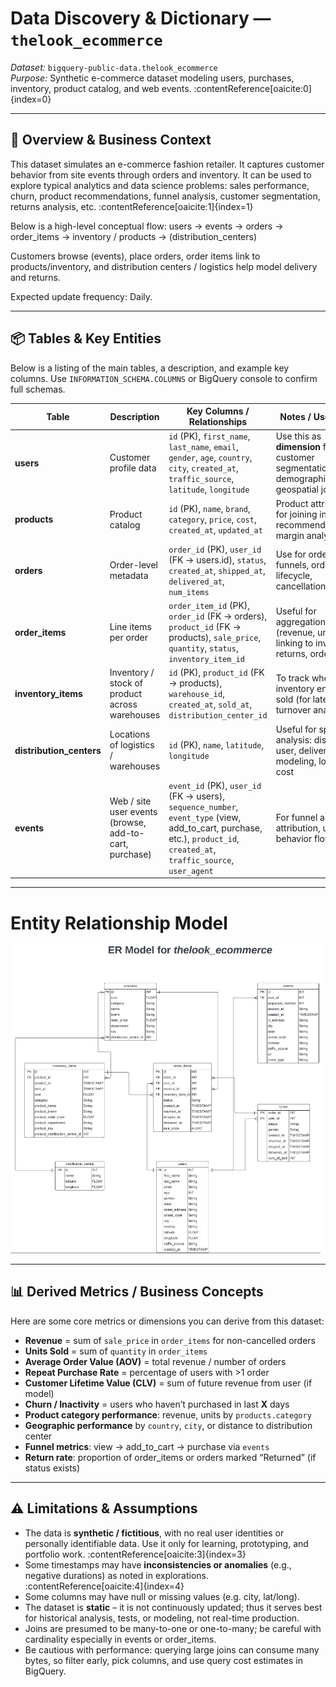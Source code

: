 # Data Discovery & Dictionary — `thelook_ecommerce`

*Dataset:* `bigquery-public-data.thelook_ecommerce`  
*Purpose:* Synthetic e-commerce dataset modeling users, purchases, inventory, product catalog, and web events. :contentReference[oaicite:0]{index=0}

---

## 🧭 Overview & Business Context

This dataset simulates an e-commerce fashion retailer. It captures customer behavior from site events through orders and inventory. It can be used to explore typical analytics and data science problems: sales performance, churn, product recommendations, funnel analysis, customer segmentation, returns analysis, etc. :contentReference[oaicite:1]{index=1}

Below is a high-level conceptual flow:
users → events → orders → order_items → inventory / products → (distribution_centers)


Customers browse (events), place orders, order items link to products/inventory, and distribution centers / logistics help model delivery and returns.  

Expected update frequency: Daily.

---

## 📦 Tables & Key Entities

Below is a listing of the main tables, a description, and example key columns. Use `INFORMATION_SCHEMA.COLUMNS` or BigQuery console to confirm full schemas.

| Table | Description | Key Columns / Relationships | Notes / Use Cases |
|---|---|---|---|
| **users** | Customer profile data | `id` (PK), `first_name`, `last_name`, `email`, `gender`, `age`, `country`, `city`, `created_at`, `traffic_source`, `latitude`, `longitude` | Use this as **dimension** for customer segmentation, demographics, geospatial joins |
| **products** | Product catalog | `id` (PK), `name`, `brand`, `category`, `price`, `cost`, `created_at`, `updated_at` | Product attributes, for joining in sales, recommendation, margin analysis |
| **orders** | Order-level metadata | `order_id` (PK), `user_id` (FK → users.id), `status`, `created_at`, `shipped_at`, `delivered_at`, `num_items` | Use for order funnels, order lifecycle, cancellations/returns |
| **order_items** | Line items per order | `order_item_id` (PK), `order_id` (FK → orders), `product_id` (FK → products), `sale_price`, `quantity`, `status`, `inventory_item_id` | Useful for aggregations (revenue, units sold), linking to inventory, returns, order splits |
| **inventory_items** | Inventory / stock of product across warehouses | `id` (PK), `product_id` (FK → products), `warehouse_id`, `created_at`, `sold_at`, `distribution_center_id` | To track when inventory enters, is sold (for latency or turnover analysis) |
| **distribution_centers** | Locations of logistics / warehouses | `id` (PK), `name`, `latitude`, `longitude` | Useful for spatial analysis: distance to user, delivery modeling, logistics cost |
| **events** | Web / site user events (browse, add-to-cart, purchase) | `event_id` (PK), `user_id` (FK → users), `sequence_number`, `event_type` (view, add_to_cart, purchase, etc.), `product_id`, `created_at`, `traffic_source`, `user_agent` | For funnel analysis, attribution, user behavior flow |

---

# Entity Relationship Model

![TheLook Ecommerce ER Model](../../images/thelook_ecommerce_er_model.jpeg)

---

## 📊 Derived Metrics / Business Concepts

Here are some core metrics or dimensions you can derive from this dataset:

- **Revenue** = sum of `sale_price` in `order_items` for non-cancelled orders  
- **Units Sold** = sum of `quantity` in `order_items`  
- **Average Order Value (AOV)** = total revenue / number of orders  
- **Repeat Purchase Rate** = percentage of users with >1 order  
- **Customer Lifetime Value (CLV)** = sum of future revenue from user (if model)  
- **Churn / Inactivity** = users who haven’t purchased in last **X** days  
- **Product category performance**: revenue, units by `products.category`  
- **Geographic performance** by `country`, `city`, or distance to distribution center  
- **Funnel metrics**: view → add_to_cart → purchase via `events`  
- **Return rate**: proportion of order_items or orders marked “Returned” (if status exists)  

---

## ⚠️ Limitations & Assumptions

- The data is **synthetic / fictitious**, with no real user identities or personally identifiable data. Use it only for learning, prototyping, and portfolio work. :contentReference[oaicite:3]{index=3}  
- Some timestamps may have **inconsistencies or anomalies** (e.g., negative durations) as noted in explorations. :contentReference[oaicite:4]{index=4}  
- Some columns may have null or missing values (e.g. city, lat/long).  
- The dataset is **static** – it is not continuously updated; thus it serves best for historical analysis, tests, or modeling, not real-time production.  
- Joins are presumed to be many-to-one or one-to-many; be careful with cardinality especially in events or order_items.  
- Be cautious with performance: querying large joins can consume many bytes, so filter early, pick columns, and use query cost estimates in BigQuery.
